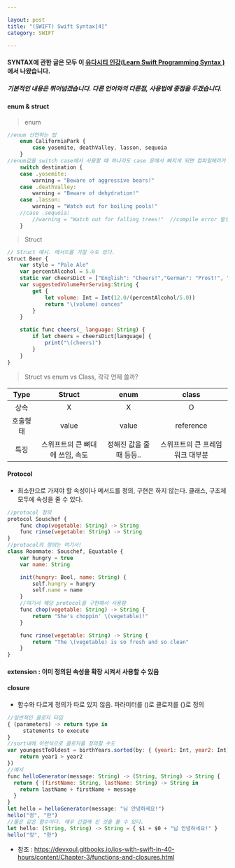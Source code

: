 ```yaml
---

layout: post
title: "(SWIFT) Swift Syntax[4]"
category: SWIFT

---
```


#### SYNTAX에 관한 글은 모두 이 [유다시티 인강(Learn Swift Programming Syntax )](https://classroom.udacity.com/courses/ud902/lessons/4667459037/concepts/46437489340923)에서 나왔습니다.

##### 기본적인 내용은 뛰어넘겠습니다. 다른 언어와의 다른점, 사용법에 중점을 두겠습니다.

#### enum & struct

> enum

```javascript
//enum 선언하는 법
    enum CaliforniaPark {
        case yosemite, deathValley, lasson, sequoia
    }
//enum값을 switch case에서 사용할 때 하나라도 case 문에서 빠지게 되면 컴파일에러가 난다.
    switch destination {
    case .yosemite:
        warning = "Beware of aggressive bears!"
    case .deathValley:
        warning = "Beware of dehydration!"
    case .lasson:
        warning = "Watch out for boiling pools!"
    //case .sequoia:
        //warning = "Watch out for falling trees!"  //compile error 발생
    }
```

> Struct

```javascript
// Struct 예시. 메서드를 가질 수도 있다.
struct Beer {
    var style = "Pale Ale"
    var percentAlcohol = 5.0
    static var cheersDict = ["English": "Cheers!","German": "Prost!", "Japanese": "乾杯", "Mandarin": "干杯!","Russian":"На здоровье!", "Spanish":"Salud!", "Italian": "Cin cin!"]
    var suggestedVolumePerServing:String {
        get {
            let volume: Int = Int(12.0/(percentAlcohol/5.0))
            return "\(volume) ounces"
        }
    }

    static func cheers(_ language: String) {
        if let cheers = cheersDict[language] {
            print("\(cheers)")
        }
    }
}
```

> Struct vs enum vs Class, 각각 언제 쓸까?

Type | Struct | enum | class
:---:|:---:|:---:|:---:
상속 |  X | X | O
호출형태 | value | value | reference
특징 | 스위프트의 큰 뼈대에 쓰임, 속도 | 정해진 값을 줄 때 등등.. | 스위프트의 큰 프레임워크 대부분

#### Protocol

* 최소한으로 가져야 할 속성이나 메서드를 정의, 구현은 하지 않는다. 클래스, 구조체 모두에 속성을 줄 수 있다.

```javascript
//protocol 정의
protocol Souschef {
    func chop(vegetable: String) -> String
    func rinse(vegetable: String) -> String
}
//protocol의 정의는 여기서!
class Roommate: Souschef, Equatable {
    var hungry = true
    var name: String

    init(hungry: Bool, name: String) {
        self.hungry = hungry
        self.name = name
    }
    //여기서 해당 protocol을 구현해서 사용함
    func chop(vegetable: String) -> String {
        return "She's choppin' \(vegetable)!"
    }

    func rinse(vegetable: String) -> String {
        return "The \(vegetable) is so fresh and so clean"
    }
}
```

#### extension : 이미 정의된 속성을 확장 시켜서 사용할 수 있음


#### closure
* 함수와 다르게 정의가 따로 있지 않음. 파라미터를 ()로 클로저를 {}로 정의

```javascript
//일반적인 클로저 타입
{ (parameters) -> return type in
     statements to execute
}
//sort내에 이런식으로 클로저를 정의할 수도
var youngestToOldest = birthYears.sorted(by: { (year1: Int, year2: Int) -> Bool in
    return year1 > year2
})
//예시
func helloGenerator(message: String) -> (String, String) -> String {
  return { (firstName: String, lastName: String) -> String in
    return lastName + firstName + message
  }
}
let hello = helloGenerator(message: "님 안녕하세요!")
hello("정", "한")
//둘은 같은 함수이다. 매우 간결해 진 것을 볼 수 있다.
let hello: (String, String) -> String = { $1 + $0 + "님 안녕하세요!" }
hello("정", "한")
```


* 참조 : https://devxoul.gitbooks.io/ios-with-swift-in-40-hours/content/Chapter-3/functions-and-closures.html
 <br/><br/>
